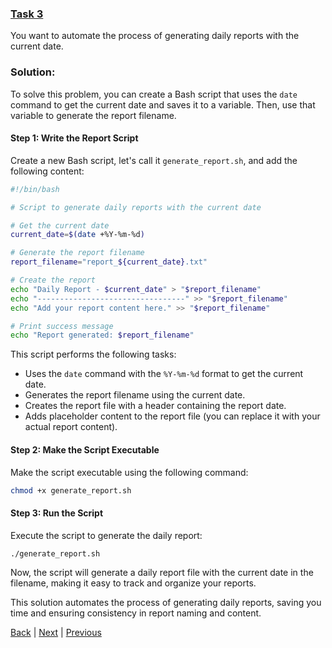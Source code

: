 ### [Task 3](task3.md)
You want to automate the process of generating daily reports with the current date.

### Solution:
To solve this problem, you can create a Bash script that uses the `date` command to get the current date and saves it to a variable. Then, use that variable to generate the report filename.

#### Step 1: Write the Report Script

Create a new Bash script, let's call it `generate_report.sh`, and add the following content:

```bash
#!/bin/bash

# Script to generate daily reports with the current date

# Get the current date
current_date=$(date +%Y-%m-%d)

# Generate the report filename
report_filename="report_${current_date}.txt"

# Create the report
echo "Daily Report - $current_date" > "$report_filename"
echo "---------------------------------" >> "$report_filename"
echo "Add your report content here." >> "$report_filename"

# Print success message
echo "Report generated: $report_filename"
```

This script performs the following tasks:
- Uses the `date` command with the `%Y-%m-%d` format to get the current date.
- Generates the report filename using the current date.
- Creates the report file with a header containing the report date.
- Adds placeholder content to the report file (you can replace it with your actual report content).

#### Step 2: Make the Script Executable

Make the script executable using the following command:

```bash
chmod +x generate_report.sh
```

#### Step 3: Run the Script

Execute the script to generate the daily report:

```bash
./generate_report.sh
```

Now, the script will generate a daily report file with the current date in the filename, making it easy to track and organize your reports.

This solution automates the process of generating daily reports, saving you time and ensuring consistency in report naming and content.

[Back](tasks.md) | [Next](task4.md) | [Previous](task2.md)